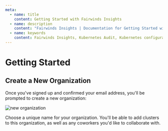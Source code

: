 ```yaml
---
meta:
  - name: title
    content: Getting Started with Fairwinds Insights
  - name: description
    content: "Fairwinds Insights | Documentation for Getting Started with Fairwinds Insights."
  - name: keywords
    content: Fairwinds Insights, Kubernetes Audit, Kubernetes configuration validation
---
```



# Getting Started

## Create a New Organization
Once you've signed up and confirmed your email address, you'll be prompted to
create a new organization:

<div class="mini-img">
  <img :src="$withBase('/img/new-org.png')" alt="new organization">
</div>

Choose a unique name for your organization. You'll be able to add clusters to this
organization, as well as any coworkers you'd like to collaborate with.

